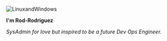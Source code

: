 ![LinuxandWindows](https://i.blogs.es/2920f4/azure3/1366_2000.jpg)


**I'm Rod-Rodriguez**

_SysAdmin for love but inspired to be a future Dev Ops Engineer._

